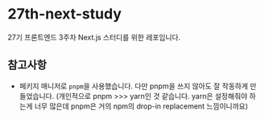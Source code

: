 # 27th-next-study
27기 프론트엔드 3주차 Next.js 스터디를 위한 레포입니다.

## 참고사항

- 페키지 매니저로 `pnpm`을 사용했습니다. 다만 pnpm을 쓰지 않아도 잘 작동하게 만들었습니다.
  (개인적으로 pnpm >>> yarn인 것 같습니다. yarn은 설정해줘야 하는게 너무 많은데 pnpm은 거의
  npm의 drop-in replacement 느낌이니까요)
